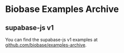 # Biobase Examples Archive

## supabase-js v1

You can find the supabase-js v1 examples at [github.com/biobase/examples-archive](https://github.com/biobase-ai/examples-archive).
